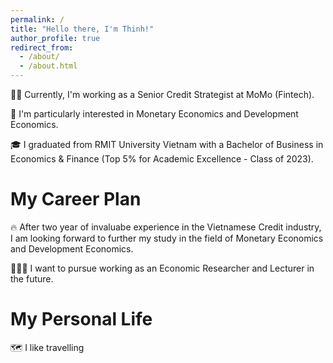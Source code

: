 ```yaml
---
permalink: /
title: "Hello there, I'm Thinh!"
author_profile: true
redirect_from: 
  - /about/
  - /about.html
---
```


🧑‍💻 Currently, I'm working as a Senior Credit Strategist at MoMo (Fintech).

💯 I'm particularly interested in Monetary Economics and Development Economics.

🎓 I graduated from RMIT University Vietnam with a Bachelor of Business in Economics & Finance (Top 5% for Academic Excellence - Class of 2023).


My Career Plan
======

🔥 After two year of invaluabe experience in the Vietnamese Credit industry, I am looking forward to further my study in the field of Monetary Economics and Development Economics.

👨🏾‍🎓 I want to pursue working as an Economic Researcher and Lecturer in the future.


My Personal Life
======

🗺 I like travelling 


